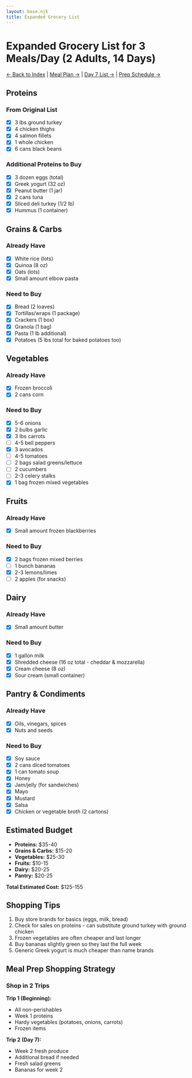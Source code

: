 ```yaml
---
layout: base.njk
title: Expanded Grocery List
---
```


# Expanded Grocery List for 3 Meals/Day (2 Adults, 14 Days)

[← Back to Index](/) | [Meal Plan →](/meal-plans/full-day-meal-plan/) | [Day 7 List →](/shopping-lists/day-7-shopping-list/) | [Prep Schedule →](/prep-guides/3-meal-prep-schedule/)

## Proteins
### From Original List
- [x] 3 lbs ground turkey
- [x] 4 chicken thighs
- [x] 4 salmon fillets
- [x] 1 whole chicken
- [x] 6 cans black beans

### Additional Proteins to Buy
- [x] 3 dozen eggs (total)
- [x] Greek yogurt (32 oz)
- [x] Peanut butter (1 jar)
- [x] 2 cans tuna
- [x] Sliced deli turkey (1/2 lb)
- [x] Hummus (1 container)

## Grains & Carbs
### Already Have
- [x] White rice (lots)
- [x] Quinoa (8 oz)
- [x] Oats (lots)
- [x] Small amount elbow pasta

### Need to Buy
- [x] Bread (2 loaves)
- [x] Tortillas/wraps (1 package)
- [x] Crackers (1 box)
- [x] Granola (1 bag)
- [x] Pasta (1 lb additional)
- [x] Potatoes (5 lbs total for baked potatoes too)

## Vegetables
### Already Have
- [x] Frozen broccoli
- [x] 2 cans corn

### Need to Buy
- [x] 5-6 onions
- [x] 2 bulbs garlic
- [x] 3 lbs carrots
- [ ] 4-5 bell peppers
- [x] 3 avocados
- [ ] 4-5 tomatoes
- [ ] 2 bags salad greens/lettuce
- [ ] 2 cucumbers
- [ ] 2-3 celery stalks
- [x] 1 bag frozen mixed vegetables

## Fruits
### Already Have
- [x] Small amount frozen blackberries

### Need to Buy
- [x] 2 bags frozen mixed berries
- [ ] 1 bunch bananas
- [x] 2-3 lemons/limes
- [ ] 2 apples (for snacks)

## Dairy
### Already Have
- [x] Small amount butter

### Need to Buy
- [x] 1 gallon milk
- [x] Shredded cheese (16 oz total - cheddar & mozzarella)
- [x] Cream cheese (8 oz)
- [x] Sour cream (small container)

## Pantry & Condiments
### Already Have
- [x] Oils, vinegars, spices
- [x] Nuts and seeds

### Need to Buy
- [x] Soy sauce
- [x] 2 cans diced tomatoes
- [x] 1 can tomato soup
- [x] Honey
- [x] Jam/jelly (for sandwiches)
- [x] Mayo
- [x] Mustard
- [x] Salsa
- [x] Chicken or vegetable broth (2 cartons)

## Estimated Budget
- **Proteins:** $35-40
- **Grains & Carbs:** $15-20
- **Vegetables:** $25-30
- **Fruits:** $10-15
- **Dairy:** $20-25
- **Pantry:** $20-25

**Total Estimated Cost:** $125-155

## Shopping Tips
1. Buy store brands for basics (eggs, milk, bread)
2. Check for sales on proteins - can substitute ground turkey with ground chicken
3. Frozen vegetables are often cheaper and last longer
4. Buy bananas slightly green so they last the full week
5. Generic Greek yogurt is much cheaper than name brands

## Meal Prep Shopping Strategy
### Shop in 2 Trips
**Trip 1 (Beginning):**
- All non-perishables
- Week 1 proteins
- Hardy vegetables (potatoes, onions, carrots)
- Frozen items

**Trip 2 (Day 7):**
- Week 2 fresh produce
- Additional bread if needed
- Fresh salad greens
- Bananas for week 2